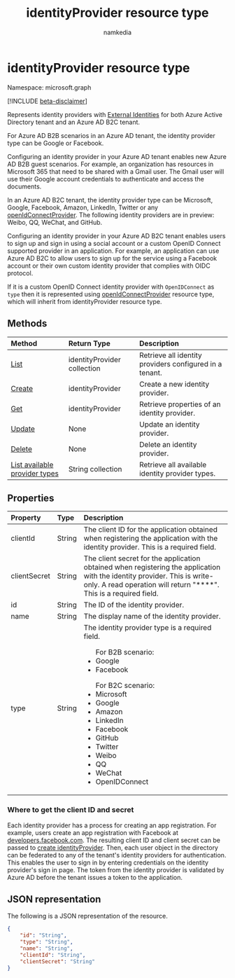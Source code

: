 ﻿---
title: "identityProvider resource type"
description: "Represents identity providers in an Azure Active Directory tenant and an Azure AD B2C tenant."
localization_priority: Priority
doc_type: resourcePageType
ms.prod: "microsoft-identity-platform"
author: "namkedia"
---

# identityProvider resource type

Namespace: microsoft.graph

[!INCLUDE [beta-disclaimer](../../includes/beta-disclaimer.md)]

Represents identity providers with [External Identities](https://docs.microsoft.com/azure/active-directory/external-identities/) for both Azure Active Directory tenant and an Azure AD B2C tenant.

For Azure AD B2B scenarios in an Azure AD tenant, the identity provider type can be Google or Facebook.

Configuring an identity provider in your Azure AD tenant enables new Azure AD B2B guest scenarios. For example, an organization has resources in Microsoft 365 that need to be shared with a Gmail user. The Gmail user will use their Google account credentials to authenticate and access the documents.

In an Azure AD B2C tenant, the identity provider type can be Microsoft, Google, Facebook, Amazon, LinkedIn, Twitter or any [openIdConnectProvider](../resources/openidconnectprovider.md). The following identity providers are in preview: Weibo, QQ, WeChat, and GitHub.

Configuring an identity provider in your Azure AD B2C tenant enables users to sign up and sign in using a social account or a custom OpenID Connect supported provider in an application. For example, an application can use Azure AD B2C to allow users to sign up for the service using a Facebook account or their own custom identity provider that complies with OIDC protocol.

If it is a custom OpenID Connect identity provider with `OpenIDConnect` as `type` then it is represented using [openIdConnectProvider](../resources/openidconnectprovider.md) resource type, which will inherit from identityProvider resource type. 

## Methods

| Method                                                                                  | Return Type                 | Description                                             |
| :-------------------------------------------------------------------------------------- | :-------------------------- | :------------------------------------------------------ |
| [List](../api/identityprovider-list.md)                                                 | identityProvider collection | Retrieve all identity providers configured in a tenant. |
| [Create](../api/identityprovider-post-identityproviders.md)                             | identityProvider            | Create a new identity provider.                         |
| [Get](../api/identityprovider-get.md)                                                   | identityProvider            | Retrieve properties of an identity provider.            |
| [Update](../api/identityprovider-update.md)                                             | None                        | Update an identity provider.                            |
| [Delete](../api/identityprovider-delete.md)                                             | None                        | Delete an identity provider.                            |
| [List available provider types](../api/identityprovider-list-availableprovidertypes.md) | String collection           | Retrieve all available identity provider types.         |

## Properties

| Property     | Type   | Description                                                                                                                                                                                                                                                    |
| :----------- | :----- | :------------------------------------------------------------------------------------------------------------------------------------------------------------------------------------------------------------------------------------------------------------- |
| clientId     | String | The client ID for the application obtained when registering the application with the identity provider. This is a required field.                                                                                                                              |
| clientSecret | String | The client secret for the application obtained when registering the application with the identity provider. This is write-only. A read operation will return "\*\*\*\*". This is a required field.                                                             |
| id           | String | The ID of the identity provider.                                                                                                                                                                                                                               |
| name         | String | The display name of the identity provider.                                                                                                                                                                                                                     |
| type         | String | The identity provider type is a required field.<ul>For B2B scenario:<li/>Google<li/>Facebook</ul><ul>For B2C scenario:<li/>Microsoft<li/>Google<li/>Amazon<li/>LinkedIn<li/>Facebook<li/>GitHub<li/>Twitter<li/>Weibo<li/>QQ<li/>WeChat<li/>OpenIDConnect</ul> |

### Where to get the client ID and secret

Each identity provider has a process for creating an app registration. For example, users create an app registration with Facebook at [developers.facebook.com](https://developers.facebook.com/). The resulting client ID and client secret can be passed to [create identityProvider](../api/identityprovider-post-identityproviders.md). Then, each user object in the directory can be federated to any of the tenant's identity providers for authentication. This enables the user to sign in by entering credentials on the identity provider's sign in page. The token from the identity provider is validated by Azure AD before the tenant issues a token to the application.

## JSON representation

The following is a JSON representation of the resource.

<!-- {
  "blockType": "resource",
  "@odata.type": "microsoft.graph.identityProvider"
} -->

```json
{
    "id": "String",
    "type": "String",
    "name": "String",
    "clientId": "String",
    "clientSecret": "String"
}
```
